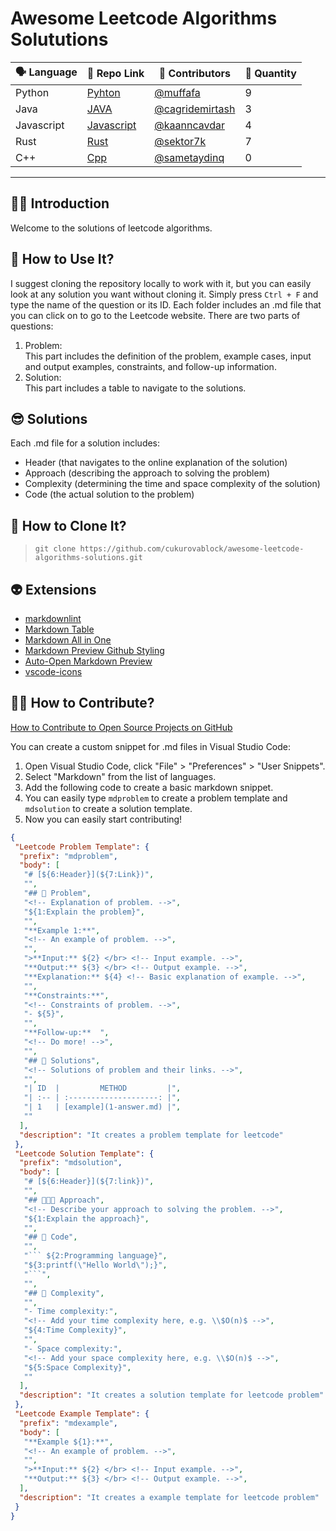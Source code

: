 # Awesome Leetcode Algorithms Solututions

| 🗣️ Language | 🔗 Repo Link                      | 👀 Contributors                                     | 🧠 Quantity |
| -------------- | ---------------------------------- | ---------------------------------------------------- | ------------ |
| Python         | [Pyhton](Python/README.md)         | [@muffafa](https://github.com/muffafa)               | 9            |
| Java           | [JAVA](Java/README.md)             | [@cagridemirtash](https://github.com/cagridemirtash) | 3            |
| Javascript     | [Javascript](Javascript/README.md) | [@kaanncavdar](https://github.com/kaanncavdar)       | 4            |
| Rust           | [Rust](Rust/README.md)             | [@sektor7k](https://github.com/sektor7k)             | 7            |
| C++            | [Cpp](Cpp/README.md)               | [@sametaydinq](https://github.com/sametaydinq)       | 0            |

---

## 🙋🏻 Introduction

Welcome to the solutions of leetcode algorithms.

## 🚀 How to Use It?

I suggest cloning the repository locally to work with it, but you can easily look at any solution you want without cloning it. Simply press `Ctrl + F` and type the name of the question or its ID. Each folder includes an .md file that you can click on to go to the Leetcode website. There are two parts of questions:

1. Problem: </br> This part includes the definition of the problem, example cases, input and output examples, constraints, and follow-up information.
2. Solution: </br> This part includes a table to navigate to the solutions.

## 😎 Solutions

Each .md file for a solution includes:

- Header (that navigates to the online explanation of the solution)
- Approach (describing the approach to solving the problem)
- Complexity (determining the time and space complexity of the solution)
- Code (the actual solution to the problem)

## 👾 How to Clone It?

> `git clone https://github.com/cukurovablock/awesome-leetcode-algorithms-solutions.git`

## 👽 Extensions

- [markdownlint](https://marketplace.visualstudio.com/items?itemName=DavidAnson.vscode-markdownlint)
- [Markdown Table](https://marketplace.visualstudio.com/items?itemName=TakumiI.markdowntable)
- [Markdown All in One](https://marketplace.visualstudio.com/items?itemName=yzhang.markdown-all-in-one)
- [Markdown Preview Github Styling](https://marketplace.visualstudio.com/items?itemName=bierner.markdown-preview-github-styles)
- [Auto-Open Markdown Preview](https://marketplace.visualstudio.com/items?itemName=hnw.vscode-auto-open-markdown-preview)
- [vscode-icons](https://marketplace.visualstudio.com/items?itemName=vscode-icons-team.vscode-icons)

## 🫶🏻 How to Contribute?

[How to Contribute to Open Source Projects on GitHub](https://www.youtube.com/watch?v=waEb2c9NDL8)

You can create a custom snippet for .md files in Visual Studio Code:

1. Open Visual Studio Code, click "File" > "Preferences" > "User Snippets".
2. Select "Markdown" from the list of languages.
3. Add the following code to create a basic markdown snippet.
4. You can easily type `mdproblem` to create a problem template and `mdsolution` to create a solution template.
5. Now you can easily start contributing!

``` json
{
 "Leetcode Problem Template": {
  "prefix": "mdproblem",
  "body": [
   "# [${6:Header}](${7:Link})",
   "",
   "## 🚨 Problem",
   "<!-- Explanation of problem. -->",
   "${1:Explain the problem}",
   "",
   "**Example 1:**",
   "<!-- An example of problem. -->",
   "",
   ">**Input:** ${2} </br> <!-- Input example. -->",
   "**Output:** ${3} </br> <!-- Output example. -->",
   "**Explanation:** ${4} <!-- Basic explanation of example. -->",
   "",
   "**Constraints:**",
   "<!-- Constraints of problem. -->",
   "- ${5}",
   "",
   "**Follow-up:**  ",
   "<!-- Do more! -->",
   "",
   "## 🔐 Solutions",
   "<!-- Solutions of problem and their links. -->",
   "",
   "| ID  |         METHOD         |",
   "| :-- | :--------------------: |",
   "| 1   | [example](1-answer.md) |",
   ""
  ],
  "description": "It creates a problem template for leetcode"
 },
 "Leetcode Solution Template": {
  "prefix": "mdsolution",
  "body": [
   "# [${6:Header}](${7:link})",
   "",
   "## 🧑🏻‍💻 Approach",
   "<!-- Describe your approach to solving the problem. -->",
   "${1:Explain the approach}",
   "",
   "## 🔐 Code",
   "",
   "``` ${2:Programming language}",
   "${3:printf(\"Hello World\");}",
   "```",
   "",
   "## 🧩 Complexity",
   "",
   "- Time complexity:",
   "<!-- Add your time complexity here, e.g. \\$O(n)$ -->",
   "${4:Time Complexity}",
   "",
   "- Space complexity:",
   "<!-- Add your space complexity here, e.g. \\$O(n)$ -->",
   "${5:Space Complexity}",
   ""
  ],
  "description": "It creates a solution template for leetcode problem"
 },
 "Leetcode Example Template": {
  "prefix": "mdexample",
  "body": [
   "**Example ${1}:**",
   "<!-- An example of problem. -->",
   "",
   ">**Input:** ${2} </br> <!-- Input example. -->",
   "**Output:** ${3} </br> <!-- Output example. -->",
  ],
  "description": "It creates a example template for leetcode problem"
 }
}
```
